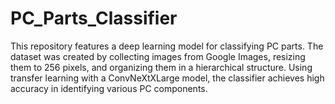 # PC_Parts_Classifier
This repository features a deep learning model for classifying PC parts. The dataset was created by collecting images from Google Images, resizing them to 256 pixels, and organizing them in a hierarchical structure. Using transfer learning with a ConvNeXtXLarge model, the classifier achieves high accuracy in identifying various PC components.
